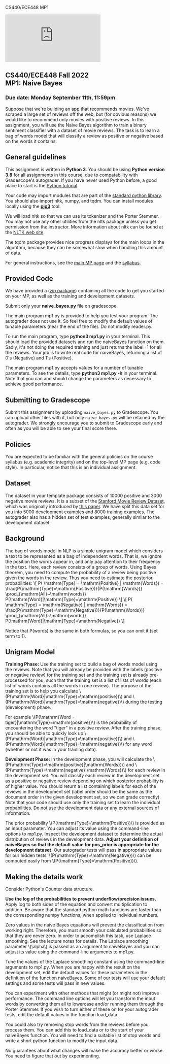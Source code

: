 CS440/ECE448 MP1

![Original page](https://courses.grainger.illinois.edu/cs440/fa2023/MPs/mp1/assignment1.html)

CS440/ECE448 Fall 2022  
MP1: Naive Bayes
-----------------------------------------

### Due date: Monday September 11th, 11:59pm

Suppose that we're building an app that recommends movies. We've scraped a large set of reviews off the web, but (for obvious reasons) we would like to recommend only movies with positive reviews. In this assignment, you will use the Naive Bayes algorithm to train a binary sentiment classifier with a dataset of movie reviews. The task is to learn a bag of words model that will classify a review as positive or negative based on the words it contains.

General guidelines
------------------

This assignment is written in **Python 3**. You should be using **Python version 3.8** for all assignments in this course, due to compatability with Gradescope's autograder. If you have never used Python before, a good place to start is the [Python tutorial](https://docs.python.org/3/tutorial/).

Your code may import modules that are part of the [standard python library](https://docs.python.org/3/library/). You should also import nltk, numpy, and tqdm. You can install modules locally using the [**pip3**](https://pip.pypa.io/en/stable/) tool.

We will load nltk so that we can use its tokenizer and the Porter Stemmer. You may not use any other utilities from the nltk package unless you get permission from the instructor. More information about nltk can be found at the [NLTK web site](https://www.nltk.org/).

The tqdm package provides nice progress displays for the main loops in the algorithm, because they can be somewhat slow when handling this amount of data.

For general instructions, see the [main MP page](../index.html) and the [syllabus](../../syllabus.html).

Provided Code
-------------

We have provided a ([zip package](template.zip)) containing all the code to get you started on your MP, as well as the training and development datasets.

Submit only your **naive\_bayes.py** file on gradescope.

The main program mp1.py is provided to help you test your program. The autograder does not use it. So feel free to modify the default values of tunable parameters (near the end of the file). Do not modify reader.py.

To run the main program, type **python3 mp1.py** in your terminal. This should load the provided datasets and run the naiveBayes function on them. Sadly, it's not doing the required training and just returns the label -1 for all the reviews. Your job is to write real code for naiveBayes, returning a list of 0's (Negative) and 1's (Positive).

The main program mp1.py accepts values for a number of tunable parameters. To see the details, type **python3 mp1.py -h** in your terminal. Note that you can and should change the parameters as necessary to achieve good performance.

Submitting to Gradescope
------------------------

Submit this assignment by uploading `naive_bayes.py` to Gradescope. You can upload other files with it, but only `naive_bayes.py` will be retained by the autograder. We strongly encourage you to submit to Gradescope early and often as you will be able to see your final score there.

Policies
--------

You are expected to be familiar with the general policies on the course syllabus (e.g. academic integrity) and on the top-level MP page (e.g. code style). In particular, notice that this is an individual assignment.

Dataset
-------

The dataset in your template package consists of 10000 positive and 3000 negative movie reviews. It is a subset of the [Stanford Movie Review Dataset](https://ai.stanford.edu/~amaas/data/sentiment/), which was originally introduced by [this paper](https://www.aclweb.org/anthology/P11-1015). We have split this data set for you into 5000 development examples and 8000 training examples. The autograder also has a hidden set of test examples, generally similar to the development dataset.

Background
----------

The bag of words model in NLP is a simple unigram model which considers a text to be represented as a bag of independent words. That is, we ignore the position the words appear in, and only pay attention to their frequency in the text. Here, each review consists of a group of words. Using Bayes theorem, you need to compute the probability of a review being positive given the words in the review. Thus you need to estimate the posterior probabilities: \\\[ P( \\mathrm{Type} = \\mathrm{Positive} | \\mathrm{Words}) = \\frac{P(\\mathrm{Type}=\\mathrm{Positive})}{P(\\mathrm{Words})} \\prod\_{\\mathrm{All}~\\mathrm{words}} P(\\mathrm{Word}|\\mathrm{Type}=\\mathrm{Positive}) \\\] \\\[ P( \\mathrm{Type} = \\mathrm{Negative} | \\mathrm{Words}) = \\frac{P(\\mathrm{Type}=\\mathrm{Negative})}{P(\\mathrm{Words})} \\prod\_{\\mathrm{All}~\\mathrm{words}} P(\\mathrm{Word}|\\mathrm{Type}=\\mathrm{Negative}) \\\]

Notice that P(words) is the same in both formulas, so you can omit it (set term to 1).

Unigram Model
-------------

**Training Phase:** Use the training set to build a bag of words model using the reviews. Note that you will already be provided with the labels (positive or negative review) for the training set and the training set is already pre-processed for you, such that the training set is a list of lists of words (each list of words contains all the words in one review). The purpose of the training set is to help you calculate \\(P(\\mathrm{Word}|\\mathrm{Type}=\\mathrm{positive})\\) and \\(P(\\mathrm{Word}|\\mathrm{Type}=\\mathrm{negative})\\) during the testing (development) phase.

For example \\(P(\\mathrm{Word = tiger}|\\mathrm{Type}=\\mathrm{positive})\\) is the probability of encountering the word "tiger" in a positive review. After the training phase, you should be able to quickly look up \\(P(\\mathrm{Word}|\\mathrm{Type}=\\mathrm{positive})\\) and \\(P(\\mathrm{Word}|\\mathrm{Type}=\\mathrm{negative})\\) for any word (whether or not it was in your training data).

**Development Phase:** In the development phase, you will calculate the \\(P(\\mathrm{Type}=\\mathrm{positive}|\\mathrm{Words})\\) and \\(P(\\mathrm{Type}=\\mathrm{negative}|\\mathrm{Words})\\) for each review in the development set. You will classify each review in the development set as a positive or negative review depending on which posterior probability is of higher value. You should return a list containing labels for each of the reviews in the development set (label order should be the same as the document order in the given development set, so we can grade correctly). Note that your code should use only the training set to learn the individual probabilities. Do not use the development data or any external sources of information.

The prior probability \\(P(\\mathrm{Type}=\\mathrm{Positive})\\) is provided as an input paramater. You can adjust its value using the command-line options to mp1.py. Inspect the development dataset to determine the actual distribution of reviews in the development data. **Adjust your definition of naiveBayes so that the default value for pos\_prior is appropriate for the development dataset.** Our autograder tests will pass in appropriate values for our hidden tests. \\(P(\\mathrm{Type}=\\mathrm{Negative})\\) can be computed easily from \\(P(\\mathrm{Type}=\\mathrm{Positive})\\).

Making the details work
-----------------------

Consider Python's Counter data structure.

**Use the log of the probabilities to prevent underflow/precision issues.** Apply log to both sides of the equation and convert multiplication to addition. Be aware that the standard python math functions are faster than the corresponding numpy functions, when applied to individual numbers.

Zero values in the naive Bayes equations will prevent the classification from working right. Therefore, you must smooth your calculated probabilities so that they are never zero. In order to accomplish this task, use Laplace smoothing. See the lecture notes for details. The Laplace smoothing parameter \\(\\alpha\\) is passed as an argument to naiveBayes and you can adjust its value using the command-line arguments to mp1.py.

Tune the values of the Laplace smoothing constant using the command-line arguments to mp1.py. When you are happy with the result on the development set, edit the default values for these parameters in the definition of the function naiveBayes. Some of our tests will use your default settings and some tests will pass in new values.

You can experiment with other methods that might (or might not) improve performance. The command line options will let you transform the input words by converting them all to lowercase and/or running them through the Porter Stemmer. If you wish to turn either of these on for your autograder tests, edit the default values in the function load\_data.

You could also try removing stop words from the reviews before you process them. You can add this to load\_data or to the start of your naiveBayes function. You will need to find a suitable list of stop words and write a short python function to modify the input data.

No guarantees about what changes will make the accuracy better or worse. You need to figure that out by experimenting.

